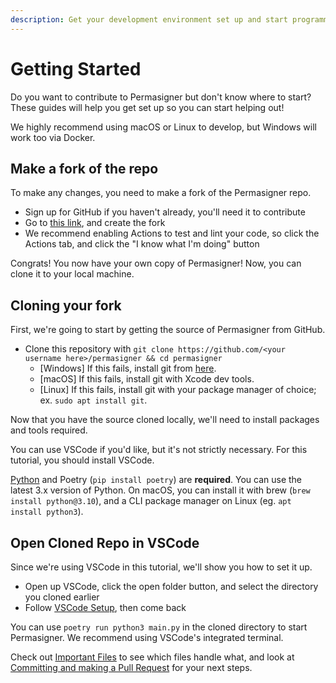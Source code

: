 ```yaml
---
description: Get your development environment set up and start programming!
---
```


# Getting Started

Do you want to contribute to Permasigner but don't know where to start? These guides will help you get set up so you can start helping out!

We highly recommend using macOS or Linux to develop, but Windows will work too via Docker.

## Make a fork of the repo

To make any changes, you need to make a fork of the Permasigner repo.

* Sign up for GitHub if you haven't already, you'll need it to contribute
* Go to [this link](https://github.com/permasigner/permasigner/fork), and create the fork
* We recommend enabling Actions to test and lint your code, so click the Actions tab, and click the "I know what I'm doing" button

Congrats! You now have your own copy of Permasigner! Now, you can clone it to your local machine.

## Cloning your fork

First, we're going to start by getting the source of Permasigner from GitHub.

* Clone this repository with `git clone https://github.com/<your username here>/permasigner && cd permasigner`
  * \[Windows] If this fails, install git from [here](https://git-scm.com/download/win).
  * \[macOS] If this fails, install git with Xcode dev tools.
  * \[Linux] If this fails, install git with your package manager of choice; ex. `sudo apt install git`.

Now that you have the source cloned locally, we'll need to install packages and tools required.&#x20;

You can use VSCode if you'd like, but it's not strictly necessary. For this tutorial, you should install VSCode.

[Python](https://www.python.org/) and Poetry (`pip install poetry`) are **required**. You can use the latest 3.x version of Python. On macOS, you can install it with brew (`brew install python@3.10`), and a CLI package manager on Linux (eg. `apt install python3`).

## Open Cloned Repo in VSCode

Since we're using VSCode in this tutorial, we'll show you how to set it up.

* Open up VSCode, click the open folder button, and select the directory you cloned earlier
* Follow [VSCode Setup](visual-studio-code-setup.md), then come back

You can use `poetry run python3 main.py` in the cloned directory to start Permasigner. We recommend using VSCode's integrated terminal.

Check out [Important Files](important-files.md) to see which files handle what, and look at [Committing and making a Pull Request](committing-and-making-a-pull-request.md) for your next steps.
